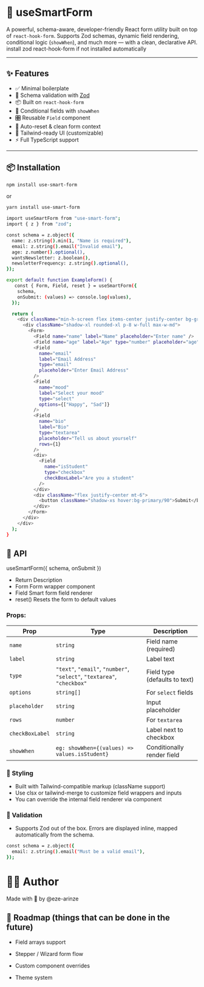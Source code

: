 # 🧠 useSmartForm

A powerful, schema-aware, developer-friendly React form utility built on top of `react-hook-form`. Supports Zod schemas, dynamic field rendering, conditional logic (`showWhen`), and much more — with a clean, declarative API. install zod react-hook-form if not installed automatically

---

## ✨ Features

- ✅ Minimal boilerplate
- 🔐 Schema validation with [Zod](https://zod.dev/)
- 📦 Built on `react-hook-form`
- 🧠 Conditional fields with `showWhen`
- 🎛 Reusable `Field` component
- 🧼 Auto-reset & clean form context
- 🎨 Tailwind-ready UI (customizable)
- ⚡ Full TypeScript support

---

## 📦 Installation

```bash
npm install use-smart-form
```

or

```bash
yarn install use-smart-form
```

```bash
import useSmartForm from "use-smart-form";
import { z } from "zod";

const schema = z.object({
  name: z.string().min(1, "Name is required"),
  email: z.string().email("Invalid email"),
  age: z.number().optional(),
  wantsNewsletter: z.boolean(),
  newsletterFrequency: z.string().optional(),
});

export default function ExampleForm() {
   const { Form, Field, reset } = useSmartForm({
    schema,
    onSubmit: (values) => console.log(values),
  });

  return (
    <div className="min-h-screen flex items-center justify-center bg-gradient-to-br from-blue-100 to-purple-200">
      <div className="shadow-xl rounded-xl p-8 w-full max-w-md">
        <Form>
          <Field name="name" label="Name" placeholder="Enter name" />
          <Field name="age" label="Age" type="number" placeholder="age" />
          <Field
            name="email"
            label="Email Address"
            type="email"
            placeholder="Enter Email Address"
          />
          <Field
            name="mood"
            label="Select your mood"
            type="select"
            options={["Happy", "Sad"]}
          />
          <Field
            name="bio"
            label="Bio"
            type="textarea"
            placeholder="Tell us about yourself"
            rows={1}
          />
          <div>
            <Field
              name="isStudent"
              type="checkbox"
              checkBoxLabel="Are you a student"
            />
          </div>
          <div className="flex justify-center mt-6">
            <button className="shadow-xs hover:bg-primary/90">Submit</button>
          </div>
        </Form>
      </div>
    </div>
  );
}
```

## 🧩 API

useSmartForm({ schema, onSubmit })

- Return Description
- Form Form wrapper component
- Field Smart form field renderer
- reset() Resets the form to default values

### Props:

| Prop            | Type                                                                    | Description                   |
| --------------- | ----------------------------------------------------------------------- | ----------------------------- |
| `name`          | `string`                                                                | Field name (required)         |
| `label`         | `string`                                                                | Label text                    |
| `type`          | `"text"`, `"email"`, `"number"`, `"select"`, `"textarea"`, `"checkbox"` | Field type (defaults to text) |
| `options`       | `string[]`                                                              | For `select` fields           |
| `placeholder`   | `string`                                                                | Input placeholder             |
| `rows`          | `number`                                                                | For `textarea`                |
| `checkBoxLabel` | `string`                                                                | Label next to checkbox        |
| `showWhen`      | `eg: showWhen={(values) => values.isStudent}`                           | Conditionally render field    |

### 💅 Styling

- Built with Tailwind-compatible markup (className support)
- Use clsx or tailwind-merge to customize field wrappers and inputs
- You can override the internal field renderer via component

### 🔐 Validation

- Supports Zod out of the box. Errors are displayed inline, mapped automatically from the schema.

```bash
const schema = z.object({
  email: z.string().email("Must be a valid email"),
});

```

# 👨‍💻 Author

Made with 💙 by @eze-arinze

## 🚧 Roadmap (things that can be done in the future)

- Field arrays support

- Stepper / Wizard form flow

- Custom component overrides

- Theme system
